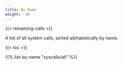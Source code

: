 ```yaml
---
title: By Name
weight: -20
---
```


{{< remaining-calls >}}

A list of all system calls, sorted alphabetically by name.

{{< toc >}}

{{% list-by-name "syscalls/all" %}}
